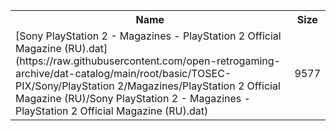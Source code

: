 <table>
<tr><th>Name</th><th>Size</th></tr>
<tr><td>[Sony PlayStation 2 - Magazines - PlayStation 2 Official Magazine (RU).dat](https://raw.githubusercontent.com/open-retrogaming-archive/dat-catalog/main/root/basic/TOSEC-PIX/Sony/PlayStation 2/Magazines/PlayStation 2 Official Magazine (RU)/Sony PlayStation 2 - Magazines - PlayStation 2 Official Magazine (RU).dat)</td><td>9577</td></tr>
</table>

